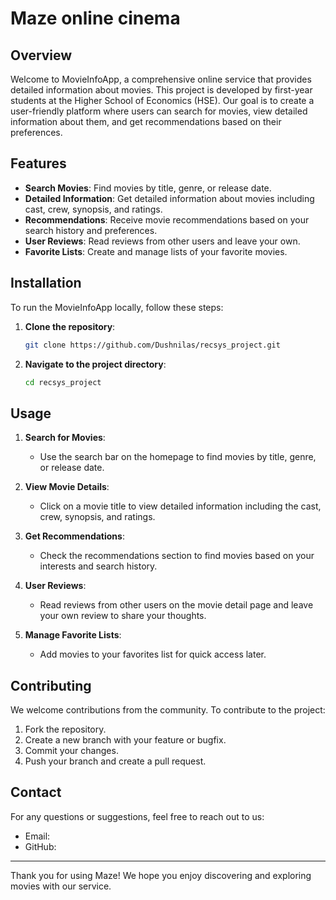 # Maze online cinema

## Overview

Welcome to MovieInfoApp, a comprehensive online service that provides detailed information about movies. This project is developed by first-year students at the Higher School of Economics (HSE). Our goal is to create a user-friendly platform where users can search for movies, view detailed information about them, and get recommendations based on their preferences.

## Features

- **Search Movies**: Find movies by title, genre, or release date.
- **Detailed Information**: Get detailed information about movies including cast, crew, synopsis, and ratings.
- **Recommendations**: Receive movie recommendations based on your search history and preferences.
- **User Reviews**: Read reviews from other users and leave your own.
- **Favorite Lists**: Create and manage lists of your favorite movies.

## Installation

To run the MovieInfoApp locally, follow these steps:

1. **Clone the repository**:
    ```bash
    git clone https://github.com/Dushnilas/recsys_project.git
    ```

2. **Navigate to the project directory**:
    ```bash
    cd recsys_project
    ```

## Usage

1. **Search for Movies**:
    - Use the search bar on the homepage to find movies by title, genre, or release date.

2. **View Movie Details**:
    - Click on a movie title to view detailed information including the cast, crew, synopsis, and ratings.

3. **Get Recommendations**:
    - Check the recommendations section to find movies based on your interests and search history.

4. **User Reviews**:
    - Read reviews from other users on the movie detail page and leave your own review to share your thoughts.

5. **Manage Favorite Lists**:
    - Add movies to your favorites list for quick access later.

## Contributing

We welcome contributions from the community. To contribute to the project:

1. Fork the repository.
2. Create a new branch with your feature or bugfix.
3. Commit your changes.
4. Push your branch and create a pull request.

## Contact

For any questions or suggestions, feel free to reach out to us:

- Email: 
- GitHub: 

---

Thank you for using Maze! We hope you enjoy discovering and exploring movies with our service.
